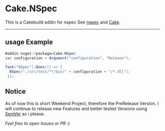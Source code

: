 # Cake.NSpec
This is a Cakebuild addin for nspec
See [nspec](http://nspec.org/) and [Cake](http://cakebuild.net).

---
## usage Example

```csharp
#addin nuget:?package=Cake.NSpec
var configuration = Argument("configuration", "Release");
...
Task("NSpec").Does(() => {
  NSpec("./src/test/**/bin/" + configuration + "/*.dll");
 });

```

## Notice
As of now this is short Weekend Project, therefore the PreRelease Version.
I will continue to release new Features and better tested Versions using [SemVer](http://semver.org/) as i please.


*Feel free to open Issues or PR :)*

